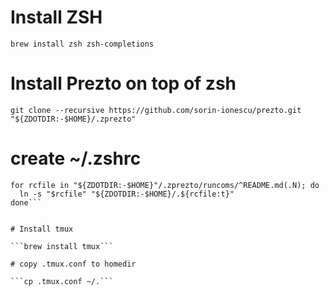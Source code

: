 # Install ZSH

```brew install zsh zsh-completions```

# Install Prezto on top of zsh

```git clone --recursive https://github.com/sorin-ionescu/prezto.git "${ZDOTDIR:-$HOME}/.zprezto" ```

# create ~/.zshrc

```setopt EXTENDED_GLOB
for rcfile in "${ZDOTDIR:-$HOME}"/.zprezto/runcoms/^README.md(.N); do
  ln -s "$rcfile" "${ZDOTDIR:-$HOME}/.${rcfile:t}"
done```


# Install tmux

```brew install tmux```

# copy .tmux.conf to homedir

```cp .tmux.conf ~/.```

